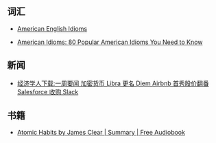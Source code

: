## 词汇

- [American English Idioms](https://www.interexchange.org/articles/career-training-usa/2013/09/30/american-english-idioms/)

- [American Idioms: 80 Popular American Idioms You Need to Know](https://7esl.com/american-idioms/)

## 新闻

- [经济学人下载:一周要闻 加密货币 Libra 更名 Diem Airbnb 首秀股价翻番 Salesforce 收购 Slack](http://www.hxen.com/englishlistening/other/jingji/2020-12-18/549624.html)

## 书籍

- [Atomic Habits by James Clear | Summary | Free Audiobook](https://www.youtube.com/watch?v=eEPKsCRrDVI)
